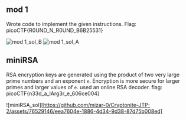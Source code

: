 ## mod 1
Wrote code to implement the given instructions. Flag: picoCTF{R0UND_N_R0UND_B6B25531}

![mod 1_sol_B](https://github.com/mizar-0/Cryptonite-JTP-2/assets/76529146/c7ab72f3-2218-45db-bb03-a9fed6d6e398)
![mod 1_sol_A](https://github.com/mizar-0/Cryptonite-JTP-2/assets/76529146/f05ddad5-b21d-4808-99e3-2166f6ccfa90)

## miniRSA
RSA encryption keys are generated using the product of two very large prime numbers and an exponent `e`. Encryption is more secure for larger primes and larger values of `e`.
used an online RSA decoder.
flag: picoCTF{n33d_a_lArg3r_e_606ce004}

![miniRSA_sol][https://github.com/mizar-0/Cryptonite-JTP-2/assets/76529146/eea7604e-1886-4d34-9d38-87d75b008ed]


